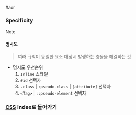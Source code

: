 #aor 
### Specificity
>[!note]
>#### 명시도
>
>>여러 규칙이 동일한 요소 대상시 발생하는 충돌을 해결하는 것

- 명시도 우선순위
	1. `Inline` 스타일
	2. `#id` 선택자
	3. `.class` | `:pseudo-class` | `[attribute]` 선택자
	4. `<Tag>` | `::pseudo-element` 선택자
### [CSS](../../Dev-Index/CSS.md) Index로 돌아가기